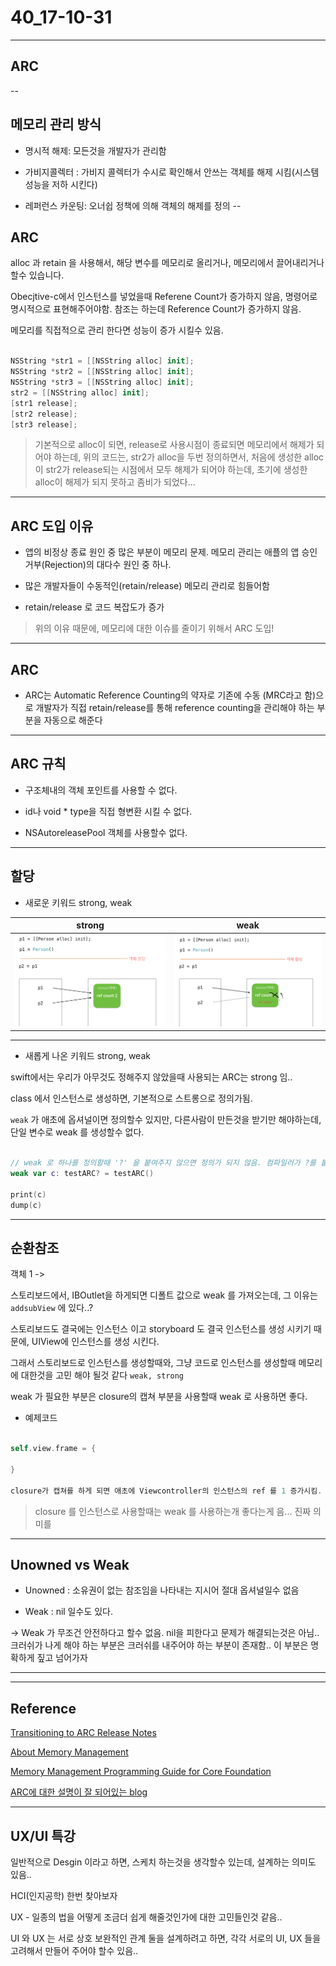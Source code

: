 # 40_17-10-31

---

## ARC 

--

## 메모리 관리 방식

- 명시적 해제: 모든것을 개발자가 관리함

- 가비지콜렉터 : 가비지 콜렉터가 수시로 확인해서 안쓰는 객체를 해제 시킴(시스템 성능을 저하 시킨다)

- 레퍼런스 카운팅: 오너쉽 정책에 의해 객체의 해제를 정의
--

## ARC

alloc 과 retain 을 사용해서, 해당 변수를 메모리로 올리거나, 메모리에서 끌어내리거나 할수 있습니다. 

Obecjtive-c에서 인스턴스를 넣었을때 Referene Count가 증가하지 않음, 명령어로 명시적으로 표현해주어야함. 참조는 하는데 Reference Count가 증가하지 않음. 

메모리를 직접적으로 관리 한다면 성능이 증가 시킬수 있음. 


```swift

NSString *str1 = [[NSString alloc] init];
NSString *str2 = [[NSString alloc] init];
NSString *str3 = [[NSString alloc] init];
str2 = [[NSString alloc] init];
[str1 release];
[str2 release];
[str3 release];


```

> 기본적으로 alloc이 되면, release로 사용시점이 종료되면 메모리에서 해제가 되어야 하는데, 위의 코드는, str2가 alloc을 두번 정의하면서, 처음에 생성한 alloc이 str2가 release되는 시점에서 모두 해제가 되어야 하는데, 초기에 생성한 alloc이 해제가 되지 못하고 좀비가 되었다...
> 
 
---

## ARC 도입 이유 

- 앱의 비정상 종료 원인 중 많은 부분이 메모리 문제. 메모리 관리는 애플의 앱 승인 거부(Rejection)의 대다수 원인 중 하나.

- 많은 개발자들이 수동적인(retain/release) 메모리 관리로 힘들어함

- retain/release 로 코드 복잡도가 증가 

> 위의 이유 때문에, 메모리에 대한 이슈를 줄이기 위해서 ARC 도입!

---

## ARC

- ARC는 Automatic Reference Counting의 약자로 기존에 수동 (MRC라고 함)으로 개발자가 직접 retain/release를 통해 reference counting을 관리해야 하는 부분을 자동으로 해준다

---

## ARC 규칙

- 구조체내의 객체 포인트를 사용할 수 없다. 

- id나 void * type을 직접 형변환 시킬 수 없다. 

- NSAutoreleasePool 객체를 사용할수 없다.


---

## 할당

- 새로운 키워드 strong, weak


| strong | weak |
| :----: | :----: |
| ![screenc](/study/image/ARC.jpg) | ![screenc](/study/image/ARC-1.jpg) | 


---

- 새롭게 나온 키워드 strong, weak


swift에서는 우리가 아무것도 정해주지 않았을때 사용되는 ARC는 strong 임.. 

class 에서 인스턴스로 생성하면, 기본적으로 스트롱으로 정의가됨. 


`weak` 가 애초에 옵셔널이면 정의할수 있지만, 다른사람이 만든것을 받기만 해야하는데, 단일 변수로 weak 를 생성할수 없다.


```swift

// weak 로 하나를 정의할때 '?' 을 붙여주지 않으면 정의가 되지 않음. 컴파일러가 ?를 붙여주라고 얘기를 함.. 그래서 c를 print를 찍어보면, nil이 나옴 .
weak var c: testARC? = testARC()

print(c)
dump(c)

```

---


## 순환참조

객체 1 -> 


스토리보드에서, IBOutlet을 하게되면 디폴트 값으로 weak 를 가져오는데, 그 이유는 `addsubView` 에 있다..?


스토리보드도 결국에는 인스턴스 이고 storyboard 도 결국 인스턴스를 생성 시키기 때문에, UIView에 인스턴스를 생성 시킨다. 

그래서 스토리보드로 인스턴스를 생성할때와, 그냥 코드로 인스턴스를 생성할때 메모리에 대한것을 고민 해야 될것 같다 `weak, strong`  


weak 가 필요한 부분은 closure의 캡쳐 부분을 사용할때 weak 로 사용하면 좋다.


- 예제코드


```swift

self.view.frame = {

}

closure가 캡쳐를 하게 되면 애초에 Viewcontroller의 인스턴스의 ref 를 1 증가시킴.


```

> closure 를 인스턴스로 사용할때는 weak 를 사용하는개 좋다는게 음... 진짜 의미를 


---

## Unowned vs Weak

- Unowned : 소유권이 없는 참조임을 나타내는 지시어 절대 옵셔널일수 없음 

- Weak : nil 일수도 있다. 

-> Weak 가 무조건 안전하다고 할수 없음. nil을 피한다고 문제가 해결되는것은 아님.. 크러쉬가 나게 해야 하는 부분은 크러쉬를 내주어야 하는 부분이 존재함.. 이 부분은 명확하게 짚고 넘어가자



---



---

## Reference 


[Transitioning to ARC Release Notes](https://developer.apple.com/library/content/releasenotes/ObjectiveC/RN-TransitioningToARC/Introduction/Introduction.html#//apple_ref/doc/uid/TP40011226-CH1-SW14)<br>

[About Memory Management](https://developer.apple.com/library/content/documentation/Cocoa/Conceptual/MemoryMgmt/Articles/MemoryMgmt.html#//apple_ref/doc/uid/10000011i)<br>

[Memory Management Programming Guide for Core Foundation](https://developer.apple.com/library/content/documentation/CoreFoundation/Conceptual/CFMemoryMgmt/CFMemoryMgmt.html#//apple_ref/doc/uid/10000127i)<br>

[ARC에 대한 설명이 잘 되어있는 blog](http://seorenn.blogspot.kr/2015/01/swift-memory-management-1.html)

---

## UX/UI 특강 


일반적으로 Desgin 이라고 하면, 스케치 하는것을 생각할수 있는데, 설계하는 의미도 있음.. 

HCI(인지공학) 한번 찾아보자

UX - 일종의 법을 어떻게 조금더 쉽게 해줄것인가에 대한 고민들인것 같음..

UI 와 UX 는 서로 상호 보완적인 관계 둘을 설계하려고 하면, 각각 서로의 UI, UX 들을 고려해서 만들어 주어야 할수 있음..







